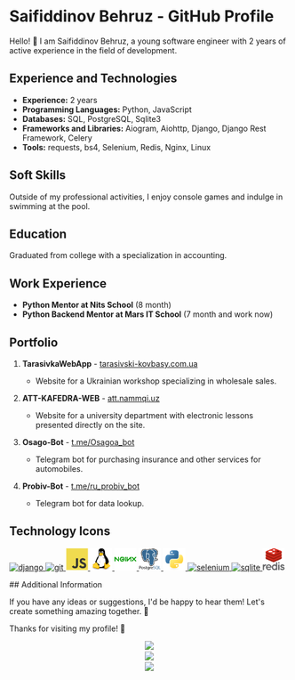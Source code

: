 # Saifiddinov Behruz - GitHub Profile

Hello! 👋 I am Saifiddinov Behruz, a young software engineer with 2 years of active experience in the field of development.

## Experience and Technologies

- **Experience:** 2 years
- **Programming Languages:** Python, JavaScript
- **Databases:** SQL, PostgreSQL, Sqlite3
- **Frameworks and Libraries:** Aiogram, Aiohttp, Django, Django Rest Framework, Celery
- **Tools:** requests, bs4, Selenium, Redis, Nginx, Linux

## Soft Skills

Outside of my professional activities, I enjoy console games and indulge in swimming at the pool.

## Education

Graduated from college with a specialization in accounting.

## Work Experience

- **Python Mentor at Nits School** (8 month)
- **Python Backend Mentor at Mars IT School** (7 month and work now)
  
## Portfolio

1. **TarasivkaWebApp** - [tarasivski-kovbasy.com.ua](https://tarasivski-kovbasy.com.ua/)
   - Website for a Ukrainian workshop specializing in wholesale sales.

2. **ATT-KAFEDRA-WEB** - [att.nammqi.uz](https://att.nammqi.uz/)
   - Website for a university department with electronic lessons presented directly on the site.

3. **Osago-Bot** - [t.me/Osagoa_bot](https://t.me/Osagoa_bot)
   - Telegram bot for purchasing insurance and other services for automobiles.

4. **Probiv-Bot** - [t.me/ru_probiv_bot](https://t.me/ru_probiv_bot)
   - Telegram bot for data lookup.

## Technology Icons

<p>
<a href="https://www.djangoproject.com/" target="_blank" rel="noreferrer">
      <img
        src="https://cdn.worldvectorlogo.com/logos/django.svg"
        alt="django"
        width="40"
        height="40"
      />
    </a>
    <a href="https://git-scm.com/" target="_blank" rel="noreferrer">
      <img
        src="https://www.vectorlogo.zone/logos/git-scm/git-scm-icon.svg"
        alt="git"
        width="40"
        height="40"
      />
    </a>
    <a
  href="https://developer.mozilla.org/en-US/docs/Web/JavaScript"
  target="_blank"
  rel="noreferrer"
>
  <img
    src="https://raw.githubusercontent.com/devicons/devicon/master/icons/javascript/javascript-original.svg"
    alt="javascript"
    width="40"
    height="40"
  />
</a>
<a href="https://www.linux.org/" target="_blank" rel="noreferrer">
  <img
    src="https://raw.githubusercontent.com/devicons/devicon/master/icons/linux/linux-original.svg"
    alt="linux"
    width="40"
    height="40"
  />
</a>
<a href="https://www.nginx.com" target="_blank" rel="noreferrer">
  <img
    src="https://raw.githubusercontent.com/devicons/devicon/master/icons/nginx/nginx-original.svg"
    alt="nginx"
    width="40"
    height="40"
  />
</a>
<a href="https://www.postgresql.org" target="_blank" rel="noreferrer">
  <img
    src="https://raw.githubusercontent.com/devicons/devicon/master/icons/postgresql/postgresql-original-wordmark.svg"
    alt="postgresql"
    width="40"
    height="40"
  />
</a>
<a href="https://www.python.org" target="_blank" rel="noreferrer">
  <img
    src="https://raw.githubusercontent.com/devicons/devicon/master/icons/python/python-original.svg"
    alt="python"
    width="40"
    height="40"
  />
</a>
<a href="https://www.selenium.dev" target="_blank" rel="noreferrer">
  <img
    src="https://raw.githubusercontent.com/detain/svg-logos/780f25886640cef088af994181646db2f6b1a3f8/svg/selenium-logo.svg"
    alt="selenium"
    width="40"
    height="40"
  />
</a>
<a href="https://www.sqlite.org/" target="_blank" rel="noreferrer">
  <img
    src="https://www.vectorlogo.zone/logos/sqlite/sqlite-icon.svg"
    alt="sqlite"
    width="40"
    height="40"
  />
</a>
<a href="https://redis.io" target="_blank" rel="noreferrer">
  <img
    src="https://raw.githubusercontent.com/devicons/devicon/master/icons/redis/redis-original-wordmark.svg"
    alt="redis"
    width="40"
    height="40"/>
</a>
</p>
## Additional Information

If you have any ideas or suggestions, I'd be happy to hear them! Let's create something amazing together. 🚀

Thanks for visiting my profile! 🌟



<p align="center">
    <img src="https://github-readme-stats.vercel.app/api?username=winchestor2001&rank_icon=github&include_all_commits=true&card_width=500px&hide_border=true&theme=radical&show=reviews,discussions_started,discussions_answered">
    <br>

<img src="https://streak-stats.demolab.com?user=winchestor2001&theme=radical&hide_border=true&card_width=500px">

<br>

<img src="https://github-readme-stats.vercel.app/api/top-langs?username=winchestor2001&show_icons=true&locale=en&layout=compact&theme=radical&hide_border=true&card_width=500px"/>
  </p>
